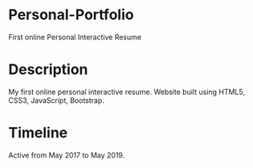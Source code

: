 # Personal-Portfolio
First online Personal Interactive Resume

# Description 

My first online personal interactive resume. 
Website built using HTML5, CSS3, JavaScript, Bootstrap. 

# Timeline 
Active from May 2017 to May 2019.

